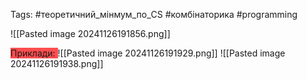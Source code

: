 Tags: #теоретичний_мінмум_по_CS #комбінаторика #programming

![[Pasted image 20241126191856.png]]

<span style="background:#ff4d4f">Приклади: </span>
![[Pasted image 20241126191929.png]]
![[Pasted image 20241126191938.png]]